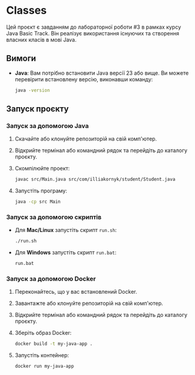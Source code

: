 # Classes

Цей проєкт є завданням до лабораторної роботи #3 в рамках курсу Java Basic Track. Він реалізує використання існуючих та створення власних класів в мові Java.

## Вимоги

- **Java**: Вам потрібно встановити Java версії 23 або вище. Ви можете перевірити встановлену версію, виконавши команду:

  ```bash
  java -version
  ```

## Запуск проєкту

### Запуск за допомогою Java

1. Скачайте або клонуйте репозиторій на свій комп'ютер.

2. Відкрийте термінал або командний рядок та перейдіть до каталогу проєкту.

3. Скомпілюйте проект:

   ```bash
   javac src/Main.java src/com/illiakornyk/student/Student.java
   ```

4. Запустіть програму:

   ```bash
   java -cp src Main
   ```

### Запуск за допомогою скриптів

- Для **Mac/Linux** запустіть скрипт `run.sh`:

  ```bash
  ./run.sh
  ```

- Для **Windows** запустіть скрипт `run.bat`:

  ```cmd
  run.bat
  ```

### Запуск за допомогою Docker

1. Переконайтесь, що у вас встановлений Docker.

2. Завантажте або клонуйте репозиторій на свій комп'ютер.

3. Відкрийте термінал або командний рядок та перейдіть до каталогу проєкту.

4. Зберіть образ Docker:

   ```bash
   docker build -t my-java-app .
   ```

5. Запустіть контейнер:

   ```bash
   docker run my-java-app
   ```
